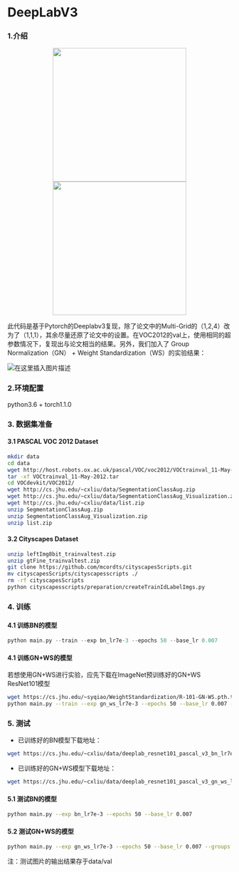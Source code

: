 # DeepLabV3
### 1.介绍
<center class="half">
    <img src="https://img-blog.csdnimg.cn/20200329215713477.jpg?x-oss-process=image/watermark,type_ZmFuZ3poZW5naGVpdGk,shadow_10,text_aHR0cHM6Ly9ibG9nLmNzZG4ubmV0L3dlaXhpbl80MjAyODYwOA==,size_16,color_FFFFFF,t_70"  width="300"/>
    <img src="https://img-blog.csdnimg.cn/20200329220232356.png?x-oss-process=image/watermark,type_ZmFuZ3poZW5naGVpdGk,shadow_10,text_aHR0cHM6Ly9ibG9nLmNzZG4ubmV0L3dlaXhpbl80MjAyODYwOA==,size_16,color_FFFFFF,t_70"  width="300"/>
</center>

此代码是基于Pytorch的Deeplabv3复现，除了论文中的Multi-Grid的（1,2,4）改为了（1,1,1），其余尽量还原了论文中的设置。在VOC2012的val上，使用相同的超参数情况下，复现出与论文相当的结果。另外，我们加入了 Group Normalization（GN） + Weight Standardization（WS）的实验结果：

![在这里插入图片描述](https://img-blog.csdnimg.cn/20200329210435426.png)
### 2.环境配置
python3.6 + torch1.1.0

### 3. 数据集准备
#### 3.1 PASCAL VOC 2012 Dataset

```bash
mkdir data
cd data
wget http://host.robots.ox.ac.uk/pascal/VOC/voc2012/VOCtrainval_11-May-2012.tar
tar -xf VOCtrainval_11-May-2012.tar
cd VOCdevkit/VOC2012/
wget http://cs.jhu.edu/~cxliu/data/SegmentationClassAug.zip
wget http://cs.jhu.edu/~cxliu/data/SegmentationClassAug_Visualization.zip
wget http://cs.jhu.edu/~cxliu/data/list.zip
unzip SegmentationClassAug.zip
unzip SegmentationClassAug_Visualization.zip
unzip list.zip
```

#### 3.2 Cityscapes Dataset

```bash
unzip leftImg8bit_trainvaltest.zip
unzip gtFine_trainvaltest.zip
git clone https://github.com/mcordts/cityscapesScripts.git
mv cityscapesScripts/cityscapesscripts ./
rm -rf cityscapesScripts
python cityscapesscripts/preparation/createTrainIdLabelImgs.py
```

### 4. 训练
#### 4.1 训练BN的模型

```cpp
python main.py --train --exp bn_lr7e-3 --epochs 50 --base_lr 0.007
```
#### 4.1 训练GN+WS的模型
若想使用GN+WS进行实验，应先下载在ImageNet预训练好的GN+WS ResNet101模型
```bash
wget https://cs.jhu.edu/~syqiao/WeightStandardization/R-101-GN-WS.pth.tar -P data/
python main.py --train --exp gn_ws_lr7e-3 --epochs 50 --base_lr 0.007 --groups 32 --weight_std
```

### 5. 测试
- 已训练好的BN模型下载地址：

```bash
wget https://cs.jhu.edu/~cxliu/data/deeplab_resnet101_pascal_v3_bn_lr7e-3_epoch50.pth -P data/
```
- 已训练好的GN+WS模型下载地址：

```bash
wget https://cs.jhu.edu/~cxliu/data/deeplab_resnet101_pascal_v3_gn_ws_lr7e-3_epoch50.pth -P data/
```
#### 5.1 测试BN的模型
```bash
python main.py --exp bn_lr7e-3 --epochs 50 --base_lr 0.007
```
#### 5.2 测试GN+WS的模型
```bash
python main.py --exp gn_ws_lr7e-3 --epochs 50 --base_lr 0.007 --groups 32 --weight_std
```
<front size = 1>注：测试图片的输出结果存于data/val


